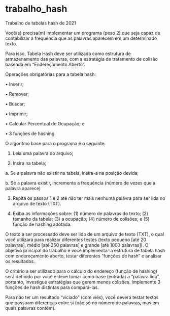 # trabalho_hash
Trabalho de tabelas hash de 2021

Você(s) precisa(m) implementar um programa (peso 2) que seja capaz de contabilizar a
frequência que as palavras aparecem em um determinado texto.

Para isso, Tabela Hash deve ser utilizada como estrutura de armazenamento das palavras,
com a estratégia de tratamento de colisão baseada em “Endereçamento Aberto”.

Operações obrigatórias para a tabela hash:

• Inserir;

• Remover;

• Buscar;

• Imprimir;

• Calcular Percentual de Ocupação; e

• 3 funções de hashing.

O algoritmo base para o programa é o seguinte:

1. Leia uma palavra do arquivo;

2. Insira na tabela;

a. Se a palavra não existir na tabela, insira-a na posição devida;

b. Se a palavra existir, incremente a frequência (número de vezes que a palavra
aparece)

3. Repita os passos 1 e 2 até não ter mais nenhuma palavra para ser lida no arquivo
de texto (TXT).

4. Exiba as informações sobre: (1) número de palavras do texto; (2) tamanho da
tabela; (3) a ocupação; (4) número de colisões; e (5) função de hashing adotada.

O texto a ser processado deve ser lido de um arquivo de texto (TXT), o qual você utilizará
para realizar diferentes testes (texto pequeno [até 20 palavras], médio [até 250 palavras]
e grande [até 1000 palavras]). O objetivo principal do trabalho é você implementar a
estrutura de tabela hash com endereçamento aberto, testar diferentes “funções de hash”
e analisar os resultados.

O critério a ser utilizado para o cálculo do endereço (função de hashing) será definido por
você e deve tomar como base (entrada) a “palavra lida”, portanto, investigue estratégias
que gerem menos colisões. Implemente 3 funções de hash distintas para compará-las.

Para não ter um resultado “viciado” (com viés), você deverá testar textos que possuam
diferenças entre si (não só no número de palavras, mas em quais palavras contém). 
